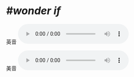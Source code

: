 # ***\#wonder if*** 
英音
<audio src="./media/wonder if1_AAC.aac" controls="controls"></audio>

美音
<audio src="./media/wonder if2_AAC.aac" controls="controls"></audio>



  

